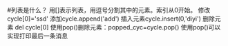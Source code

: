 #列表是什么？
用[]表示列表，用逗号分割其中的元素。索引从0开始。
修改cycle[0]='ssd'
添加cycle.append('add')
插入元素cycle.insert(0,'diyi')
删除元素 del cycle[0]
使用pop()删除元素：popped_cyc=cycle.pop()
使用pop()可以实现打印最后一条消息
